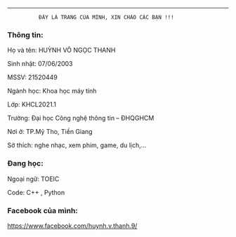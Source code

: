 ----------------------------------------------------------------   

              ĐÂY LÀ TRANG CỦA MÌNH, XIN CHÀO CÁC BẠN !!!
                                                                                                                    
     
     
### Thông tin:                                                 

Họ và tên: HUỲNH VÕ NGỌC THANH

Sinh nhật: 07/06/2003

MSSV: 21520449

Ngành học: Khoa học máy tính

Lớp: KHCL2021.1

Trường: Đại học Công nghệ thông tin – ĐHQGHCM

Nơi ở: TP.Mỹ Tho, Tiền Giang

Sở thích: nghe nhạc, xem phim, game, du lịch,…

### Đang học:

Ngoại ngữ: TOEIC

Code: C++ , Python
### Facebook của mình:

https://www.facebook.com/huynh.v.thanh.9/

